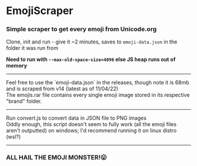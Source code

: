 # EmojiScraper
### Simple scraper to get every emoji from Unicode.org

Clone, init and run - give it ~2 minutes, saves to `emoji-data.json` in the folder it was run from

**Need to run with `--max-old-space-size=4096` else JS heap runs out of memory** 
<hr>
Feel free to use the `emoji-data.json` in the releases, though note it is 68mb and is scraped from v14 (latest as of 11/04/22)
<br>
The emojis.rar file contains every single emoji image stored in its respective "brand" folder.
<hr>
Run convert.js to convert data in JSON file to PNG images
<br>
Oddly enough, this script doesn't seem to fully work (all the emoji files aren't outputted) on windows; I'd recommend running it on linux distro (wsl?)
<hr>

### ALL HAIL THE EMOJI MONSTER!😛
